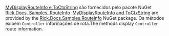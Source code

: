 <span data-ttu-id="88fc8-101">[MyDisplayRouteInfo e ToCtxString](https://github.com/Rick-Anderson/RouteInfo/blob/master/Microsoft.Docs.Samples.RouteInfo/ControllerContextExtensions.cs) são fornecidos pelo pacote NuGet [Rick.Docs. Samples. RouteInfo](https://www.nuget.org/packages/Rick.Docs.Samples.RouteInfo) .</span><span class="sxs-lookup"><span data-stu-id="88fc8-101">[MyDisplayRouteInfo and ToCtxString](https://github.com/Rick-Anderson/RouteInfo/blob/master/Microsoft.Docs.Samples.RouteInfo/ControllerContextExtensions.cs) are provided by the [Rick.Docs.Samples.RouteInfo](https://www.nuget.org/packages/Rick.Docs.Samples.RouteInfo) NuGet package.</span></span> <span data-ttu-id="88fc8-102">Os métodos exibem `Controller` informações de rota.</span><span class="sxs-lookup"><span data-stu-id="88fc8-102">The methods display `Controller` route information.</span></span>